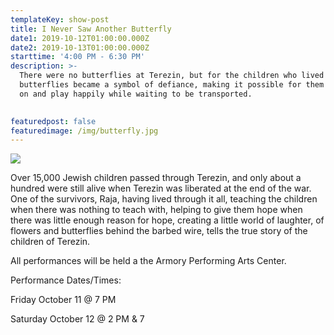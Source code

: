 ```yaml
---
templateKey: show-post
title: I Never Saw Another Butterfly
date1: 2019-10-12T01:00:00.000Z
date2: 2019-10-13T01:00:00.000Z
starttime: '4:00 PM - 6:30 PM'
description: >-
  There were no butterflies at Terezin, but for the children who lived there,
  butterflies became a symbol of defiance, making it possible for them to live
  on and play happily while waiting to be transported.

   
featuredpost: false
featuredimage: /img/butterfly.jpg
---
```

![](/img/butterfly.jpg)

Over 15,000 Jewish children passed through Terezin, and only about a hundred were still alive when Terezin was liberated at the end of the war. One of the survivors, Raja, having lived through it all, teaching the children when there was nothing to teach with, helping to give them hope when there was little enough reason for hope, creating a little world of laughter, of flowers and butterflies behind the barbed wire, tells the true story of the children of Terezin. 

All performances will be held a the Armory Performing Arts Center.

Performance Dates/Times:

Friday October 11 @ 7 PM 

Saturday October 12 @ 2 PM  & 7
